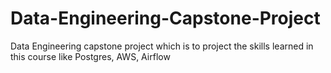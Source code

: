 # Data-Engineering-Capstone-Project
Data Engineering capstone project which is to project the skills learned in this course like Postgres, AWS, Airflow
